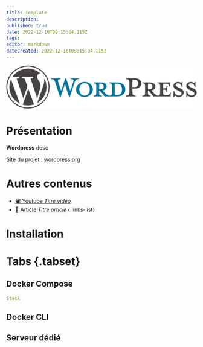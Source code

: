 ```yaml
---
title: Template
description: 
published: true
date: 2022-12-16T09:15:04.115Z
tags: 
editor: markdown
dateCreated: 2022-12-16T09:15:04.115Z
---
```


 
![wordpress-banner.png](/wiki-assets/wordpress-banner.png)
# Présentation
**Wordpress** desc

Site du projet : [wordpress.org](https://wordpress.org)

# Autres contenus
- [📽️ Youtube *Titre vidéo*](https://youtube.com/@zatoufly)
- [📄 Article *Titre article*](https://zatoufly.fr)
{.links-list}

# Installation
# Tabs {.tabset}

## Docker Compose 
```yaml
Stack
```
## Docker CLI

## Serveur dédié
